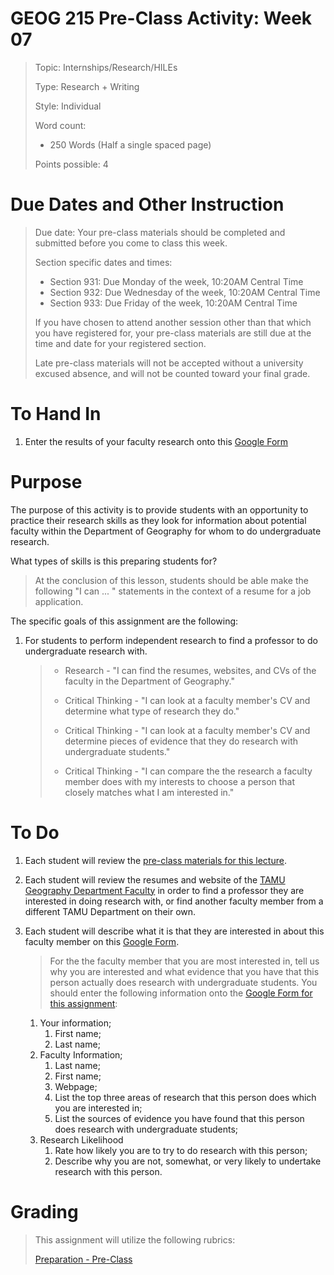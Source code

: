 # GEOG 215 Pre-Class Activity: Week 07
>Topic: Internships/Research/HILEs
>
>Type: Research + Writing
>
>Style: Individual
>
>Word count:
>
> - 250 Words (Half a single spaced page)
>
>Points possible: 4
>

# Due Dates and Other Instruction
> Due date: Your pre-class materials should be completed and submitted before you come to class this week.
>
> Section specific dates and times:
>
> * Section 931: Due Monday of the week, 10:20AM Central Time
> * Section 932: Due Wednesday of the week, 10:20AM Central Time
> * Section 933: Due Friday of the week, 10:20AM Central Time
>
> If you have chosen to attend another session other than that which you have registered for, your pre-class materials are still due at the time and date for your registered section.
>
> Late pre-class materials will not be accepted without a university excused absence, and will not be counted toward your final grade.
>

# To Hand In
1. Enter the results of your faculty research onto this [Google Form](https://goo.gl/forms/5XNoe7T7Pnua1zEw2)


# Purpose
The purpose of this activity is to provide students with an opportunity to practice their research skills as they look for information about potential faculty within the Department of Geography for whom to do undergraduate research.

What types of skills is this preparing students for? 

> At the conclusion of this lesson, students should be able make the following "I can ... " statements in the context of a resume for a job application.

The specific goals of this assignment are the following:

1. For students to perform independent research to find a professor to do undergraduate research with.
    >
    > - Research  - "I can find the resumes, websites, and CVs of the faculty in the Department of Geography."
    >
    > - Critical Thinking  - "I can look at a faculty member's CV and determine what type of research they do."
    >
	> - Critical Thinking  - "I can look at a faculty member's CV and determine pieces of evidence that they do research with undergraduate students."
    >
    > - Critical Thinking  - "I can compare the the research a faculty member does with  my interests to choose a person that closely matches what I am interested in."
    >
# To Do

1. Each student will review the [pre-class materials for this lecture](https://github.tamu.edu/TAMU-GEOG-215-GeospatialCornerstone/GEOG-215-GeospatialCornerstone/blob/master/lectures/07.md).

2. Each student will review the resumes and website of the [TAMU Geography Department Faculty](https://geography.tamu.edu/people/faculty/index.html) in order to find a professor they are interested in doing research with, or find another faculty member from a different TAMU Department on their own.

3. Each student will describe what it is that they are interested in about this faculty member on this [Google Form](https://goo.gl/forms/5XNoe7T7Pnua1zEw2).
	> For the the faculty member that you are most interested in, tell us why you are interested and what evidence that you have that this person actually does research with undergraduate students. You should enter the following information onto the [Google Form for this assignment](https://goo.gl/forms/5XNoe7T7Pnua1zEw2):
	1. Your information;
		1. First name;
		2. Last name;
	2. Faculty Information;
		1. Last name;
		2. First name;
		3. Webpage;
		4. List the top three areas of research that this person does which you are interested in;
		5. List the sources of evidence you have found that this person does research with undergraduate students;
	3. Research Likelihood
		1. Rate how likely you are to try to do research with this person;
		2. Describe why you are not, somewhat, or very likely to undertake research with this person.
		
# Grading
>
> This assignment will utilize the following rubrics:
>
>[Preparation - Pre-Class](../rubrics/preparation.md)
>

